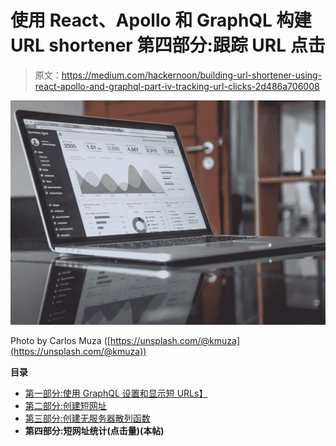 # 使用 React、Apollo 和 GraphQL 构建 URL shortener 第四部分:跟踪 URL 点击

> 原文：<https://medium.com/hackernoon/building-url-shortener-using-react-apollo-and-graphql-part-iv-tracking-url-clicks-2d486a706008>

![](img/27f18382048e56cae4074b29515cd98b.png)

Photo by Carlos Muza ([https://unsplash.com/@kmuza](https://unsplash.com/@kmuza))

**目录**

*   [第一部分:使用 GraphQL 设置和显示短 URLs】](/@pjausovec/building-url-shortener-using-react-apollo-and-graphql-part-i-467aef8c64ce)
*   [第二部分:创建短网址](https://hackernoon.com/building-url-shortener-using-react-apollo-and-graphql-part-ii-d686dd797c71)
*   [第三部分:创建无服务器散列函数](/@pjausovec/building-url-shortener-using-react-apollo-and-graphql-part-iii-6a1a74d94e5e)
*   **第四部分:短网址统计(点击量)(本帖)**